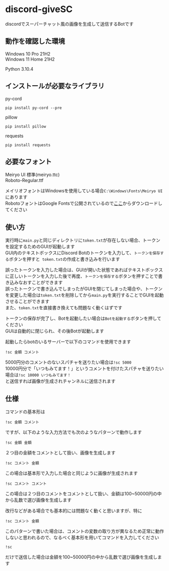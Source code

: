 # discord-giveSC
discordでスーパーチャット風の画像を生成して送信するBotです

## 動作を確認した環境

Windows 10 Pro 21H2  
Windows 11 Home 21H2  
  
Python 3.10.4

## インストールが必要なライブラリ

py-cord  
```
pip install py-cord --pre
```
pillow  
```
pip install pillow
```
requests
```
pip install requests
```

## 必要なフォント
Meiryo UI 標準(meiryo.ttc)  
Roboto-Regular.ttf  
  
メイリオフォントはWindowsを使用している場合`C:\Windows\Fonts\Meiryo UI`にあります  
RobotoフォントはGoogle Fontsで公開されているので[ここ](https://fonts.google.com/specimen/Roboto?subset=japanese)からダウンロードしてください


## 使い方

実行時に`main.py`と同じディレクトリに`token.txt`が存在しない場合、トークンを設定するためのGUIが起動します  
GUI内のテキストボックスにDiscord Botのトークンを入力して、`トークンを保存する`ボタンを押すと` token.txt`の作成と書き込みを行います  
  
誤ったトークンを入力した場合は、GUIが開いた状態であればテキストボックスに正しいトークンを入力した後で再度、`トークンを保存する`ボタンを押すことで書き込みなおすことができます    
誤ったトークンで書き込んでしまったがGUIを閉じてしまった場合や、トークンを変更した場合は`token.txt`を削除してから`main.py`を実行することでGUIを起動させることができます  
また、`token.txt`を直接書き換えても問題なく動くはずです  
  
トークンの保存が完了し、Botを起動したい場合は`Botを起動する`ボタンを押してください  
GUIは自動的に閉じられ、その後Botが起動します  
  
起動したらbotのいるサーバーで以下のコマンドを使用できます
```
!sc 金額 コメント
```
  
5000円分のコメントのないスパチャを送りたい場合は`!sc 5000`  
10000円分で「いつもみてます！」というコメントを付けたスパチャを送りたい場合は`!sc 10000 いつもみてます！`  
と送信すれば画像が生成されチャンネルに送信されます  

## 仕様

コマンドの基本形は  
```
!sc 金額 コメント
```
ですが、以下のような入力方法でも次のようなパターンで動作します 
  
```
!sc 金額 金額
```
２つ目の金額をコメントとして扱い、画像を生成します  
  
  
```
!sc コメント 金額
```
この場合は基本形で入力した場合と同じように画像が生成されます  
  
  
```
!sc コメント コメント
```
この場合は２つ目のコメントをコメントとして扱い、金額は100~50000円の中から乱数で選び画像を生成します  
  
  
改行などがある場合でも基本的には問題なく動くと思いますが、特に  
```
!sc コメント 金額
```
このパターンで書いた場合は、コメントの変数の取り方が異なるため正常に動作しないと思われるので、なるべく基本形を用いてコマンドを入力してください
  
```
!sc
```
だけで送信した場合は金額を100~50000円の中から乱数で選び画像を生成します  
